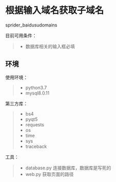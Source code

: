 # 根据输入域名获取子域名
sprider_baidusudomains

目前可用条件：
> * 数据库相关的输入框必填


## 环境
使用环境：
> - python3.7
> - mysql8.0.11

第三方库：
> * bs4
> * pyqt5
> * requests 
> * os
> * time
> * sys
> * traceback


工具：
> * database.py 连接数据库，数据库是写死的
> * web.py 获取页面的路径

